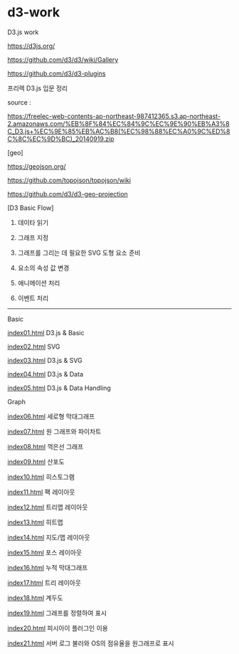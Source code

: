 # d3-work
D3.js work

https://d3js.org/

https://github.com/d3/d3/wiki/Gallery

https://github.com/d3/d3-plugins

프리렉 D3.js 입문 정리

 source : 

 https://freelec-web-contents-ap-northeast-987412365.s3.ap-northeast-2.amazonaws.com/%EB%8F%84%EC%84%9C%EC%9E%90%EB%A3%8C_D3.js+%EC%9E%85%EB%AC%B8(%EC%98%88%EC%A0%9C%ED%8C%8C%EC%9D%BC)_20140919.zip

[geo]

https://geojson.org/

https://github.com/topojson/topojson/wiki

https://github.com/d3/d3-geo-projection


[D3 Basic Flow]

1. 데이타 읽기

2. 그래프 지정

3. 그래프를 그리는 데 필요한  SVG 도형 요소 준비

4. 요소의 속성 값 변경

5. 애니메이션 처리 

6. 이벤트 처리 

------------------------------------------------
Basic


[index01.html](https://github.com/devsunset/d3-work/blob/main/Basic/index01.html)
D3.js & Basic

[index02.html](https://github.com/devsunset/d3-work/blob/main/Basic/index02.html)
SVG

[index03.html](https://github.com/devsunset/d3-work/blob/main/Basic/index03.html)
D3.js & SVG

[index04.html](https://github.com/devsunset/d3-work/blob/main/Basic/index04.html)
D3.js & Data

[index05.html](https://github.com/devsunset/d3-work/blob/main/Basic/index05.html)
D3.js & Data Handling


Graph


[index06.html](https://github.com/devsunset/d3-work/blob/main/Graph/index06.html)
세로형 막대그래프

[index07.html](https://github.com/devsunset/d3-work/blob/main/Graph/index07.html)
원 그래프와 파이차트

[index08.html](https://github.com/devsunset/d3-work/blob/main/Graph/index08.html)
꺽은선 그래프

[index09.html](https://github.com/devsunset/d3-work/blob/main/Graph/index09.html)
산포도

[index10.html](https://github.com/devsunset/d3-work/blob/main/Graph/index10.html)
히스토그램

[index11.html](https://github.com/devsunset/d3-work/blob/main/Graph/index11.html)
팩 레이아웃

[index12.html](https://github.com/devsunset/d3-work/blob/main/Graph/index12.html)
트리맵 레이아웃

[index13.html](https://github.com/devsunset/d3-work/blob/main/Graph/index13.html)
히트맵

[index14.html](https://github.com/devsunset/d3-work/blob/main/Graph/index14.html)
지도/맵 레이아웃

[index15.html](https://github.com/devsunset/d3-work/blob/main/Graph/index15.html)
포스 레이아웃

[index16.html](https://github.com/devsunset/d3-work/blob/main/Graph/index16.html)
누적 막대그래프

[index17.html](https://github.com/devsunset/d3-work/blob/main/Graph/index17.html)
트리 레이아웃

[index18.html](https://github.com/devsunset/d3-work/blob/main/Graph/index18.html)
계두도

[index19.html](https://github.com/devsunset/d3-work/blob/main/Graph/index19.html)
그래프를 정렬하여 표시

[index20.html](https://github.com/devsunset/d3-work/blob/main/Graph/index20.html)
피시아이 플러그인 이용

[index21.html](https://github.com/devsunset/d3-work/blob/main/Graph/index21.html)
서버 로그 불러와  OS의 점유율을 원그래프로 표시


